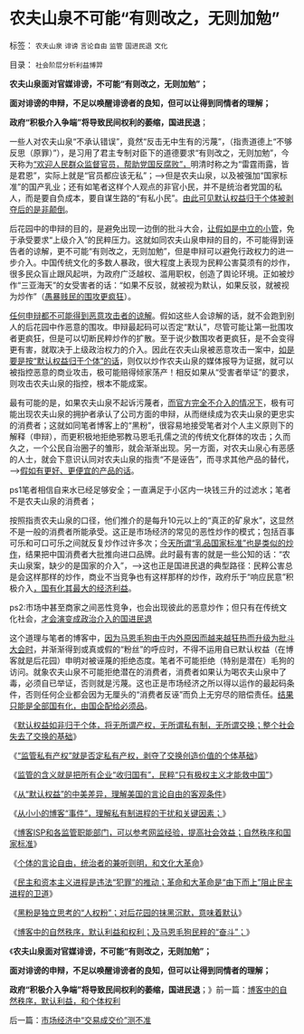 # 农夫山泉不可能“有则改之，无则加勉”

标签： `农夫山泉` `诽谤` `言论自由` `监管` `国进民退` `文化` 

目录： `社会阶层分析利益博羿`

**农夫山泉面对官媒诽谤，不可能“有则改之，无则加勉”；**

**面对诽谤的申辩，不足以唤醒诽谤者的良知，但可以让得到同情者的理解；**

**政府“积极介入争端”将导致民间权利的萎缩，国进民退**；

一些人对农夫山泉“不承认错误”，竟然“反击无中生有的污蔑”，（指责道德上“不够反思（原罪）”），是习用了君主专制对臣下的道德要求“有则改之，无则加勉”，今天称为[“欢迎人民群众监督官员，帮助党国反腐败”，](../../../2013/5/18/推动社会进步的违法“犯罪”，阻止转型的“监管”“严刑峻法”.md)明清时称之为“雷霆雨露，皆是君恩”，实际上就是“官员都应该无私”；——>但是农夫山泉，以及被强加“国家标准”的国产乳业；还有如笔者这样个人观点的非官小民，并不是统治者党国的私人，而是要自负成本，要自谋生路的“有私小民”。[由此可见默认权益归于个体被剥夺后的是非颠倒](../../../2013/5/18/默认权益归于个体的言论自由，统治者的兼听则明和文化大革命.md)。

后花园中的申辩的目的，是避免出现一边倒的批斗大会，[让假如是中立的小管](../../../2013/5/17/理解私有制民主进程的干扰和关键因素.md)，免于承受要求“上级介入”的民粹压力。这就如同农夫山泉申辩的目的，不可能得到诬告者的谅解，更不可能“有则改之，无则加勉”，但是申辩可以避免行政权力的进一步介入。中国传统文化的多数人暴政，很大程度上表现为民粹公害莫须有的炒作，很多民众盲止跟风起哄，为政府广泛越权、滥用职权，创造了舆论环境。正如被炒作“三亚海天”的女受害者的话：“如果不反驳，就被视为默认，如果反驳，就被视为炒作”（[愚暴贱民的围攻更疯狂](../../../2013/3/5/两会廷议之东林作派的愚民，公害，奶粉和极大丰富.md)）。

[任何申辩都不可能得到恶意攻击者的谅解](../../../2013/5/17/从“默认权益”的中美差异，理解言论自由的客观条件.md)。假如这些人会谅解的话，就不会跑到别人的后花园中作恶意的围攻。申辩最起码可以否定“默认”，尽管可能让第一批围攻者更疯狂，但是可以切断民粹炒作的扩散。至于说少数围攻者更疯狂，是不会变得更有害，就取决于上级政治权力的介入。因此在农夫山泉被恶意攻击一案中，[如是要是按“默认权益归于个体”的话](../../../2013/5/15/博客论坛“言论自由”脆弱平衡的原因和机理.md)，则仅以炒作农夫山泉的媒体报导为证据，就可以被指控恶意的商业攻击，极可能赔得倾家荡产！相反如果从“受害者举证”的要求，则攻击农夫山泉的指控，根本不能成案。

最有可能的是，如果农夫山泉不起诉污蔑者，[而官方完全不介入的情况下](../../../2011/7/5/民主是消费者的钞票买出来的；乳业实播《通往奴役之路》.md)，极有可能出现农夫山泉的拥护者承认了公司方面的申辩，从而继续成为农夫山泉的更忠实的消费者；这就如同笔者博客上的“黑粉”，很容易地接受笔者对个人主义原则下的解释（申辩），而更积极地拒绝邪教马恩毛孔儒之流的传统文化群体的攻击；久而久之，一个公民自治圈子的雏形，就会渐渐出现。另一方面，对农夫山泉心有恶感的人士，就会下意识认同对农夫山泉的指责“不是诬告”，而寻求其他产品的替代，——>[假如有更好、更便宜的产品的话](../../../2012/7/18/校车和奶粉的监管逻辑，信仰专制的人相信监管.md)。

ps1笔者相信自来水已经足够安全；一直满足于小区内一块钱三升的过滤水；笔者不是农夫山泉的消费者；

按照指责农夫山泉的口径，他们推介的是每升10元以上的“真正的矿泉水”，这显然不是一般的消费者所能承受。这正是市场经济的常见的恶性炒作的模式；包括百事可乐和可口可乐之间就反复炒作过许多次；[今天所谓“乳品国家标准”也是类似的炒作](../../../2011/6/28/广州乳业有良心的奸商.md)，结果把中国消费者大批推向进口品牌。此时最有害的就是一些公知的话：“农夫山泉案，缺少的是国家的介入”，——>这也正是国进民退的典型路径：民粹公害总是会这样那样的炒作，商业不当竞争也有这样那样的炒作，政府乐于“响应民意”积极介入[，国有化其最大的经济利益](../../../2012/12/28/从公益变成公害的“为虎作伥的民粹之路”.md)。

ps2:市场中甚至商家之间恶性竞争，也会出现彼此的恶意炒作；但只有在传统文化社会，[才会演变成政治介入的国进民退](../../../2013/4/9/民粹炒作“中石化退休活不下去”.md)

这个道理与笔者的博客中，[因为马恩毛狗由于内外原因而越来越狂热而升级为批斗大会时](../../../2013/4/29/文化大革命深厚的群众基础.md)，并渐渐得到或真或假的“粉丝”的呼应时，不得不运用自已默认权益（在博客就是后花园）申明对被诬蔑的拒绝态度。笔者不可能拒绝（特别是潜在）毛狗的访问。就象农夫山泉不可能拒绝潜在的消费者，消费者如果认为喝农夫山泉中了毒，必须自已举证，否则就是污蔑。这也正是市场经济之所以得以运作的最起码条件，否则任何企业都会因为无厘头的“消费者反诬”而负上无穷尽的赔偿责任。[结果只能是全部国有化，由国企配给必须品](../../../2013/5/17/监管的含义就是把所有企业国有化，国进民退.md)。

《[默认权益如非归于个体，将无所谓产权，无所谓私有制，无所谓交换；整个社会失去了交换的基础](../../../2013/5/16/社会主义失败的根本原因,深入理解“默认权益归于个体”及原罪.md)》

《[“监管私有产权”就是否定私有产权，剥夺了交换创造价值的个体基础](../../../2013/5/16/从“小管监管”去理解社会主义的死穴.md)》

《[监管的含义就是把所有企业“收归国有”，民粹“只有极权主义才能救中国”](../../../2013/5/17/监管的含义就是把所有企业国有化，国进民退.md)》

《[从“默认权益”的中美差异，理解美国的言论自由的客观条件](../../../2013/5/17/从“默认权益”的中美差异，理解言论自由的客观条件.md)》

《[从小小的博客“事件”，理解私有制进程的干扰和关键因素；](../../../2013/5/17/理解私有制民主进程的干扰和关键因素.md)》

《[博客ISP和各监管职能部门，可以参考网监经验，提高社会效益；自然秩序和国家标准](../../../2013/5/18/自然秩序和国家标准.md)》

《[个体的言论自由，统治者的兼听则明，和文化大革命](../../../2013/5/18/默认权益归于个体的言论自由，统治者的兼听则明和文化大革命.md)》

《[民主和资本主义进程是违法“犯罪”的推动；革命和大革命是“由下而上”阻止民主进程的卫道](../../../2013/5/18/推动社会进步的违法“犯罪”，阻止转型的“监管”“严刑峻法”.md)》

《[黑粉是独立思考的“人权粉”；对后花园的抹黑沉默，意味着默认](../../../2013/5/19/所谓“黑粉”，是独立思考的“人权粉”.md)》

《[博客中的自然秩序，默认利益和权利；及马恩毛狗民粹的“奋斗”；](../../../2013/5/19/博客中的自然秩序，默认利益，和个体权利.md)》

《**农夫山泉面对官媒诽谤，不可能“有则改之，无则加勉”；**

**面对诽谤的申辩，不足以唤醒诽谤者的良知，但可以让得到同情者的理解；**

**政府“积极介入争端”将导致民间权利的萎缩，国进民退**；》前一篇：[博客中的自然秩序，默认利益，和个体权利](../../../2013/5/19/博客中的自然秩序，默认利益，和个体权利.md)

后一篇：[市场经济中“交易成交价”测不准](../../../2013/5/20/市场经济中“交易成交价”测不准.md)